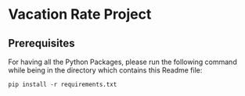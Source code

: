 # Vacation Rate Project

## Prerequisites

For having all the Python Packages, please run the following command while being in the directory which contains this Readme file:

`pip install -r requirements.txt`

